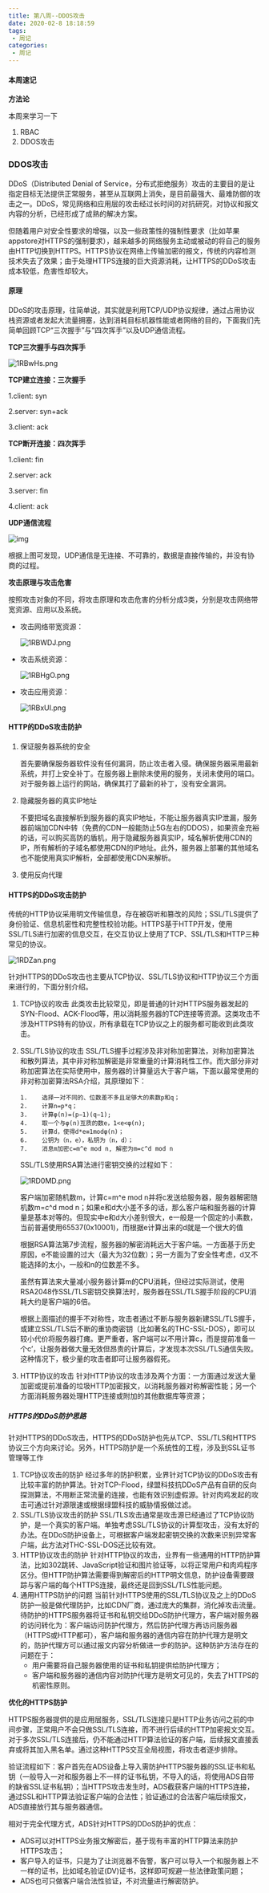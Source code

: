 ```yaml
---
title: 第八周--DDOS攻击
date: 2020-02-8 18:18:59
tags:
 - 周记
categories:
 - 周记
---
```


#### 本周速记

**方法论**

本周来学习一下

1. RBAC
2. DDOS攻击

<!--more-->

### DDOS攻击

DDoS（Distributed Denial of Service，分布式拒绝服务）攻击的主要目的是让指定目标无法提供正常服务，甚至从互联网上消失，是目前最强大、最难防御的攻击之一。DDoS，常见网络和应用层的攻击经过长时间的对抗研究，对协议和报文内容的分析，已经形成了成熟的解决方案。

但随着用户对安全性要求的增强，以及一些政策性的强制性要求（比如苹果appstore对HTTPS的强制要求），越来越多的网络服务主动或被动的将自己的服务由HTTP切换到HTTPS。HTTPS协议在网络上传输加密的报文，传统的内容检测技术失去了效果；由于处理HTTPS连接的巨大资源消耗，让HTTPS的DDoS攻击成本较低，危害性却较大。

#### 原理

DDoS的攻击原理，往简单说，其实就是利用TCP/UDP协议规律，通过占用协议栈资源或者发起大流量拥塞，达到消耗目标机器性能或者网络的目的，下面我们先简单回顾TCP“三次握手”与“四次挥手”以及UDP通信流程。

**TCP三次握手与四次挥手**

![1RBwHs.png](https://s2.ax1x.com/2020/02/08/1RBwHs.png)

**TCP建立连接：三次握手**

1.client: syn

2.server: syn+ack

3.client: ack

**TCP断开连接：四次挥手**

1.client: fin

2.server: ack

3.server: fin

4.client: ack

**UDP通信流程**

![img](http://www.aodun.com.cn/static/img/sol/tech6.jpg)

根据上图可发现，UDP通信是无连接、不可靠的，数据是直接传输的，并没有协商的过程。

**攻击原理与攻击危害**

按照攻击对象的不同，将攻击原理和攻击危害的分析分成3类，分别是攻击网络带宽资源、应用以及系统。

- 攻击网络带宽资源：

  ![1RBWDJ.png](https://s2.ax1x.com/2020/02/08/1RBWDJ.png)

- 攻击系统资源：

  ![1RBHgO.png](https://s2.ax1x.com/2020/02/08/1RBHgO.png)

- 攻击应用资源：

  ![1RBxUI.png](https://s2.ax1x.com/2020/02/08/1RBxUI.png)





#### HTTP的DDoS攻击防护

1. 保证服务器系统的安全

   首先要确保服务器软件没有任何漏洞，防止攻击者入侵。确保服务器采用最新系统，并打上安全补丁。在服务器上删除未使用的服务，关闭未使用的端口。对于服务器上运行的网站，确保其打了最新的补丁，没有安全漏洞。

2. 隐藏服务器的真实IP地址

   不要把域名直接解析到服务器的真实IP地址，不能让服务器真实IP泄漏，服务器前端加CDN中转（免费的CDN一般能防止5G左右的DDOS），如果资金充裕的话，可以购买高防的盾机，用于隐藏服务器真实IP，域名解析使用CDN的IP，所有解析的子域名都使用CDN的IP地址。此外，服务器上部署的其他域名也不能使用真实IP解析，全部都使用CDN来解析。

3. 使用反向代理

#### HTTPS的DDoS攻击防护

传统的HTTP协议采用明文传输信息，存在被窃听和篡改的风险；SSL/TLS提供了身份验证、信息机密性和完整性校验功能。HTTPS基于HTTP开发，使用SSL/TLS进行加密的信息交互，在交互协议上使用了TCP、SSL/TLS和HTTP三种常见的协议。

![1RDZan.png](https://s2.ax1x.com/2020/02/08/1RDZan.png)

针对HTTPS的DDoS攻击也主要从TCP协议、SSL/TLS协议和HTTP协议三个方面来进行的，下面分别介绍。

1. TCP协议的攻击
   此类攻击比较常见，即是普通的针对HTTPS服务器发起的SYN-Flood、ACK-Flood等，用以消耗服务器的TCP连接等资源。这类攻击不涉及HTTPS特有的协议，所有承载在TCP协议之上的服务都可能收到此类攻击。

2. SSL/TLS协议的攻击
   SSL/TLS握手过程涉及非对称加密算法，对称加密算法和散列算法，其中非对称加解密是非常重量的计算消耗性工作。而大部分非对称加密算法在实际使用中，服务器的计算量远大于客户端，下面以最常使用的非对称加密算法RSA介绍，其原理如下：

   ```
   1.    选择一对不同的、位数差不多且足够大的素数p和q；
   2.    计算n=p*q；
   3.    计算φ(n)=(p−1)(q−1);
   4.    取一个与φ(n)互质的数e，1<e<φ(n);
   5.    计算d，使得d*e≡1modφ(n)；
   6.    公钥为（n，e），私钥为（n，d）；
   7.    消息m加密c=m^e mod n, 解密为m=c^d mod n
   ```

   SSL/TLS使用RSA算法进行密钥交换的过程如下：

   ![1RD0MD.png](https://s2.ax1x.com/2020/02/08/1RD0MD.png)

   客户端加密随机数m，计算c=m^e mod n并将c发送给服务器，服务器解密随机数m=c^d mod n；如果e和d大小差不多的话，那么客户端和服务器的计算量是基本对等的。但现实中e和d大小差别很大，e一般是一个固定的小素数，当前普遍使用65537(0x10001)，而根据e计算出来的d就是一个很大的值

   根据RSA算法第7步流程，服务器的解密消耗远大于客户端。一方面基于历史原因，e不能设置的过大（最大为32位数）；另一方面为了安全性考虑，d又不能选择的太小，一般和n的位数差不多。

   虽然有算法来大量减小服务器计算m的CPU消耗，但经过实际测试，使用RSA2048作SSL/TLS密钥交换算法时，服务器在SSL/TLS握手阶段的CPU消耗大约是客户端的6倍。

   根据上面描述的握手不对称性，攻击者通过不断与服务器新建SSL/TLS握手，或建立SSL/TLS后不断的重协商密钥（比如著名的THC-SSL-DOS），即可以较小代价将服务器打瘫。更严重者，客户端可以不用计算c，而是提前准备一个c’，让服务器做大量无效但昂贵的计算后，才发现本次SSL/TLS通信失败。这种情况下，极少量的攻击者即可让服务器假死。

3. HTTP协议的攻击
   针对HTTP协议的攻击涉及两个方面：一方面通过发送大量加密或提前准备的垃圾HTTP加密报文，以消耗服务器对称解密性能；另一个方面消耗服务器处理HTTP连接或附加的其他数据库等资源；

##### HTTPS的DDoS防护思路

针对HTTPS的DDoS攻击，HTTPS的DDoS防护也先从TCP、SSL/TLS和HTTPS协议三个方向来讨论。另外，HTTPS防护是一个系统性的工程，涉及到SSL证书管理等工作

1. TCP协议攻击的防护
   经过多年的防护积累，业界针对TCP协议的DDoS攻击有比较丰富的防护算法。针对TCP-Flood，绿盟科技抗DDoS产品有自研的反向探测算法，不用断正常流量的连接，也能有效识别虚假源。针对肉鸡发起的攻击可通过针对源限速或根据绿盟科技的威胁情报做过滤。
2. SSL/TLS协议攻击的防护
   SSL/TLS攻击通常是攻击源已经通过了TCP协议防护，是一个真实的客户端。单独考虑SSL/TLS协议的计算型攻击，没有太好的办法。在DDoS防护设备上，可根据客户端发起密钥交换的次数来识别异常客户端，此方法对THC-SSL-DOS还比较有效。
3. HTTP协议攻击的防护
   针对HTTP协议的攻击，业界有一些通用的HTTP防护算法，比如302跳转、JavaScript验证和图片验证等，以将正常用户和肉鸡程序区分。但HTTP防护算法需要得到解密后的HTTP明文信息，防护设备需要跟踪与客户端的每个HTTPS连接，最终还是回到SSL/TLS性能问题。
4. 通用HTTPS防护的问题
   当前针对HTTPS使用的SSL/TLS协议及之上的DDoS防护一般是做代理防护，比如CDN厂商，通过庞大的集群，消化掉攻击流量。待防护的HTTPS服务器将证书和私钥交给DDoS防护代理方，客户端对服务器的访问转化为：客户端访问防护代理方，然后防护代理方再访问服务器（HTTPS或HTTP都可），客户端和服务器的通信内容在防护代理方是明文的，防护代理方可以通过报文内容分析做进一步的防护。这种防护方法存在的问题在于：
   - 用户需要将自己服务器使用的证书和私钥提供给防护代理方；
   - 客户端和服务器的通信内容对防护代理方是明文可见的，失去了HTTPS的机密性原则。

**优化的HTTPS防护**

HTTPS服务器提供的是应用层服务，SSL/TLS连接只是HTTP业务访问之前的中间步骤，正常用户不会只做SSL/TLS连接，而不进行后续的HTTP加密报文交互。对于多次SSL/TLS连接后，仍不能通过HTTP算法验证的客户端，后续报文直接丢弃或将其加入黑名单。通过这种HTTPS交互全局视图，将攻击者逐步排除。

验证流程如下：客户首先在ADS设备上导入需防护HTTPS服务器的SSL证书和私钥（一般导入一对和服务器上不一样的证书私钥，不导入的话，将使用ADS自带的缺省SSL证书私钥）；当HTTPS攻击发生时，ADS截获客户端的HTTPS连接，通过SSL和HTTP算法验证客户端的合法性；验证通过的合法客户端后续报文，ADS直接放行其与服务器通信。

相对于完全代理方式，ADS针对HTTPS的DDoS防护的优点：

- ADS可以对HTTPS业务报文解密后，基于现有丰富的HTTP算法来防护 HTTPS攻击；
- 客户导入的证书，只是为了让浏览器不告警，客户可以导入一个和服务器上不一样的证书，比如域名验证(DV)证书，这样即可规避一些法律政策问题；
- ADS也可只做客户端合法性验证，不对流量进行解密防护。

